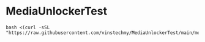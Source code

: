 # MediaUnlockerTest
```
bash <(curl -sSL "https://raw.githubusercontent.com/vinstechmy/MediaUnlockerTest/main/media.sh")
```

